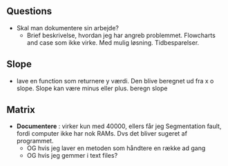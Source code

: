 ## Questions 
- Skal man dokumentere sin arbejde?
  - Brief beskrivelse, hvordan jeg har angreb problemmet. Flowcharts and case som ikke virke. Med mulig løsning. Tidbesparelser. 
## Slope
- lave en function som returnere y værdi. Den blive beregnet ud fra x o slope. Slope kan være minus eller plus.
  beregn slope
## Matrix
- **Documentere** : virker kun med 40000, ellers får jeg Segmentation fault, fordi computer ikke har nok RAMs. Dvs det bliver sugeret af programmet.  
  - OG hvis jeg laver en metoden som håndtere en række ad gang
  - OG hvis jeg gemmer i text files?



